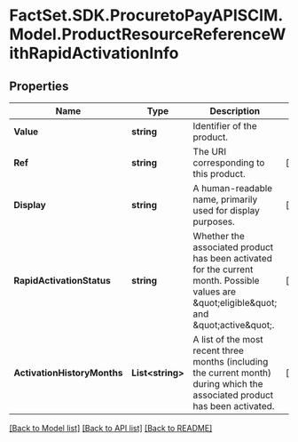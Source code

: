 # FactSet.SDK.ProcuretoPayAPISCIM.Model.ProductResourceReferenceWithRapidActivationInfo

## Properties

Name | Type | Description | Notes
------------ | ------------- | ------------- | -------------
**Value** | **string** | Identifier of the product. | 
**Ref** | **string** | The URI corresponding to this product. | [optional] 
**Display** | **string** | A human-readable name, primarily used for display purposes. | [optional] 
**RapidActivationStatus** | **string** | Whether the associated product has been activated for the current month. Possible values are \&quot;eligible\&quot; and \&quot;active\&quot;. | [optional] 
**ActivationHistoryMonths** | **List&lt;string&gt;** | A list of the most recent three months (including the current month) during which the associated product has been activated. | [optional] 

[[Back to Model list]](../README.md#documentation-for-models) [[Back to API list]](../README.md#documentation-for-api-endpoints) [[Back to README]](../README.md)


